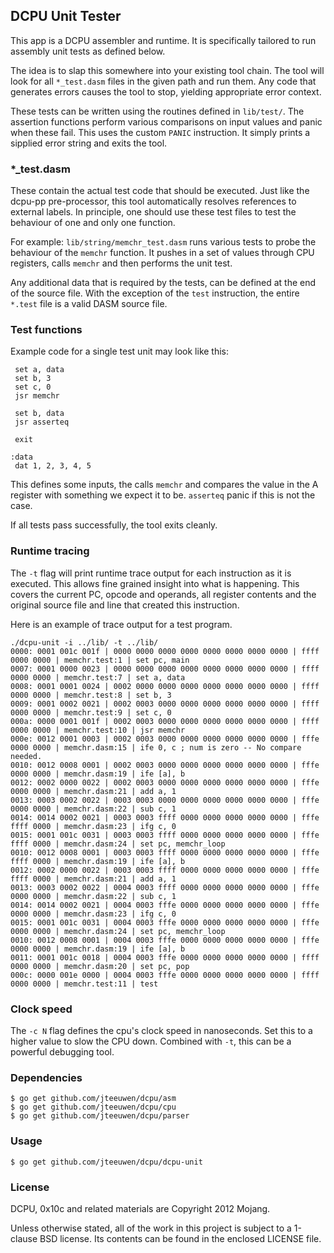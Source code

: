 ## DCPU Unit Tester

This app is a DCPU assembler and runtime. It is specifically tailored
to run assembly unit tests as defined below.

The idea is to slap this somewhere into your existing tool chain.
The tool will look for all `*_test.dasm` files in the given path
and run them. Any code that generates errors causes the tool to stop,
yielding appropriate error context.

These tests can be written using the routines defined in `lib/test/`.
The assertion functions perform various comparisons on input
values and panic when these fail. This uses the custom `PANIC` instruction.
It simply prints a sipplied error string and exits the tool.

### *_test.dasm

These contain the actual test code that should be executed. Just like
the dcpu-pp pre-processor, this tool automatically resolves references to
external labels. In principle, one should use these test files to test
the behaviour of one and only one function.

For example: `lib/string/memchr_test.dasm` runs various tests to
probe the behaviour of the `memchr` function. It pushes in a set of
values through CPU registers, calls `memchr` and then performs the unit test.

Any additional data that is required by the tests, can be defined
at the end of the source file. With the exception of the `test` instruction,
the entire `*.test` file is a valid DASM source file.

### Test functions

Example code for a single test unit may look like this:

	 set a, data
	 set b, 3
	 set c, 0
	 jsr memchr
	 
	 set b, data
	 jsr asserteq

	 exit

	:data
	 dat 1, 2, 3, 4, 5

This defines some inputs, the calls `memchr` and compares the value in the
A register with something we expect it to be. `asserteq` panic if this
is not the case.

If all tests pass successfully, the tool exits cleanly.

### Runtime tracing

The `-t` flag will print runtime trace output for each instruction
as it is executed. This allows fine grained insight into what is happening.
This covers the current PC, opcode and operands, all register contents
and the original source file and line that created this instruction.

Here is an example of trace output for a test program.

	./dcpu-unit -i ../lib/ -t ../lib/
	0000: 0001 001c 001f | 0000 0000 0000 0000 0000 0000 0000 0000 | ffff 0000 0000 | memchr.test:1 | set pc, main
	0007: 0001 0000 0023 | 0000 0000 0000 0000 0000 0000 0000 0000 | ffff 0000 0000 | memchr.test:7 | set a, data
	0008: 0001 0001 0024 | 0002 0000 0000 0000 0000 0000 0000 0000 | ffff 0000 0000 | memchr.test:8 | set b, 3
	0009: 0001 0002 0021 | 0002 0003 0000 0000 0000 0000 0000 0000 | ffff 0000 0000 | memchr.test:9 | set c, 0
	000a: 0000 0001 001f | 0002 0003 0000 0000 0000 0000 0000 0000 | ffff 0000 0000 | memchr.test:10 | jsr memchr
	000e: 0012 0001 0003 | 0002 0003 0000 0000 0000 0000 0000 0000 | fffe 0000 0000 | memchr.dasm:15 | ife 0, c ; num is zero -- No compare needed.
	0010: 0012 0008 0001 | 0002 0003 0000 0000 0000 0000 0000 0000 | fffe 0000 0000 | memchr.dasm:19 | ife [a], b
	0012: 0002 0000 0022 | 0002 0003 0000 0000 0000 0000 0000 0000 | fffe 0000 0000 | memchr.dasm:21 | add a, 1
	0013: 0003 0002 0022 | 0003 0003 0000 0000 0000 0000 0000 0000 | fffe 0000 0000 | memchr.dasm:22 | sub c, 1
	0014: 0014 0002 0021 | 0003 0003 ffff 0000 0000 0000 0000 0000 | fffe ffff 0000 | memchr.dasm:23 | ifg c, 0
	0015: 0001 001c 0031 | 0003 0003 ffff 0000 0000 0000 0000 0000 | fffe ffff 0000 | memchr.dasm:24 | set pc, memchr_loop
	0010: 0012 0008 0001 | 0003 0003 ffff 0000 0000 0000 0000 0000 | fffe ffff 0000 | memchr.dasm:19 | ife [a], b
	0012: 0002 0000 0022 | 0003 0003 ffff 0000 0000 0000 0000 0000 | fffe ffff 0000 | memchr.dasm:21 | add a, 1
	0013: 0003 0002 0022 | 0004 0003 ffff 0000 0000 0000 0000 0000 | fffe 0000 0000 | memchr.dasm:22 | sub c, 1
	0014: 0014 0002 0021 | 0004 0003 fffe 0000 0000 0000 0000 0000 | fffe 0000 0000 | memchr.dasm:23 | ifg c, 0
	0015: 0001 001c 0031 | 0004 0003 fffe 0000 0000 0000 0000 0000 | fffe 0000 0000 | memchr.dasm:24 | set pc, memchr_loop
	0010: 0012 0008 0001 | 0004 0003 fffe 0000 0000 0000 0000 0000 | fffe 0000 0000 | memchr.dasm:19 | ife [a], b
	0011: 0001 001c 0018 | 0004 0003 fffe 0000 0000 0000 0000 0000 | ffff 0000 0000 | memchr.dasm:20 | set pc, pop
	000c: 0000 001e 0000 | 0004 0003 fffe 0000 0000 0000 0000 0000 | ffff 0000 0000 | memchr.test:11 | test


### Clock speed

The `-c N` flag defines the cpu's clock speed in nanoseconds.
Set this to a higher value to slow the CPU down. Combined with `-t`, this
can be a powerful debugging tool.


### Dependencies

    $ go get github.com/jteeuwen/dcpu/asm
    $ go get github.com/jteeuwen/dcpu/cpu
    $ go get github.com/jteeuwen/dcpu/parser

### Usage

    $ go get github.com/jteeuwen/dcpu/dcpu-unit

### License

DCPU, 0x10c and related materials are Copyright 2012 Mojang.

Unless otherwise stated, all of the work in this project is subject to a
1-clause BSD license. Its contents can be found in the enclosed LICENSE file.
